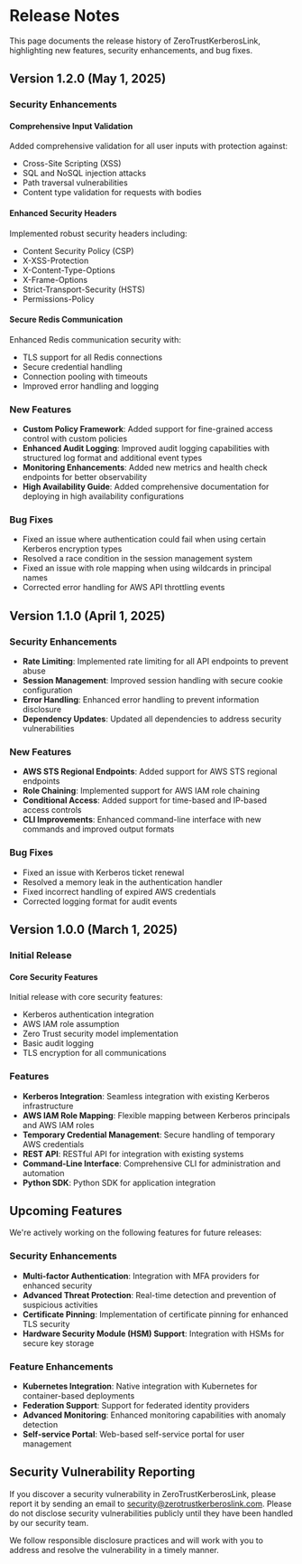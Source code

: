 # Release Notes

This page documents the release history of ZeroTrustKerberosLink, highlighting new features, security enhancements, and bug fixes.

## Version 1.2.0 (May 1, 2025)

### Security Enhancements

<div class="security-feature">
  <h4>Comprehensive Input Validation</h4>
  <p>Added comprehensive validation for all user inputs with protection against:</p>
  <ul>
    <li>Cross-Site Scripting (XSS)</li>
    <li>SQL and NoSQL injection attacks</li>
    <li>Path traversal vulnerabilities</li>
    <li>Content type validation for requests with bodies</li>
  </ul>
</div>

<div class="security-feature">
  <h4>Enhanced Security Headers</h4>
  <p>Implemented robust security headers including:</p>
  <ul>
    <li>Content Security Policy (CSP)</li>
    <li>X-XSS-Protection</li>
    <li>X-Content-Type-Options</li>
    <li>X-Frame-Options</li>
    <li>Strict-Transport-Security (HSTS)</li>
    <li>Permissions-Policy</li>
  </ul>
</div>

<div class="security-feature">
  <h4>Secure Redis Communication</h4>
  <p>Enhanced Redis communication security with:</p>
  <ul>
    <li>TLS support for all Redis connections</li>
    <li>Secure credential handling</li>
    <li>Connection pooling with timeouts</li>
    <li>Improved error handling and logging</li>
  </ul>
</div>

### New Features

- **Custom Policy Framework**: Added support for fine-grained access control with custom policies
- **Enhanced Audit Logging**: Improved audit logging capabilities with structured log format and additional event types
- **Monitoring Enhancements**: Added new metrics and health check endpoints for better observability
- **High Availability Guide**: Added comprehensive documentation for deploying in high availability configurations

### Bug Fixes

- Fixed an issue where authentication could fail when using certain Kerberos encryption types
- Resolved a race condition in the session management system
- Fixed an issue with role mapping when using wildcards in principal names
- Corrected error handling for AWS API throttling events

## Version 1.1.0 (April 1, 2025)

### Security Enhancements

- **Rate Limiting**: Implemented rate limiting for all API endpoints to prevent abuse
- **Session Management**: Improved session handling with secure cookie configuration
- **Error Handling**: Enhanced error handling to prevent information disclosure
- **Dependency Updates**: Updated all dependencies to address security vulnerabilities

### New Features

- **AWS STS Regional Endpoints**: Added support for AWS STS regional endpoints
- **Role Chaining**: Implemented support for AWS IAM role chaining
- **Conditional Access**: Added support for time-based and IP-based access controls
- **CLI Improvements**: Enhanced command-line interface with new commands and improved output formats

### Bug Fixes

- Fixed an issue with Kerberos ticket renewal
- Resolved a memory leak in the authentication handler
- Fixed incorrect handling of expired AWS credentials
- Corrected logging format for audit events

## Version 1.0.0 (March 1, 2025)

### Initial Release

<div class="security-feature">
  <h4>Core Security Features</h4>
  <p>Initial release with core security features:</p>
  <ul>
    <li>Kerberos authentication integration</li>
    <li>AWS IAM role assumption</li>
    <li>Zero Trust security model implementation</li>
    <li>Basic audit logging</li>
    <li>TLS encryption for all communications</li>
  </ul>
</div>

### Features

- **Kerberos Integration**: Seamless integration with existing Kerberos infrastructure
- **AWS IAM Role Mapping**: Flexible mapping between Kerberos principals and AWS IAM roles
- **Temporary Credential Management**: Secure handling of temporary AWS credentials
- **REST API**: RESTful API for integration with existing systems
- **Command-Line Interface**: Comprehensive CLI for administration and automation
- **Python SDK**: Python SDK for application integration

## Upcoming Features

We're actively working on the following features for future releases:

### Security Enhancements

- **Multi-factor Authentication**: Integration with MFA providers for enhanced security
- **Advanced Threat Protection**: Real-time detection and prevention of suspicious activities
- **Certificate Pinning**: Implementation of certificate pinning for enhanced TLS security
- **Hardware Security Module (HSM) Support**: Integration with HSMs for secure key storage

### Feature Enhancements

- **Kubernetes Integration**: Native integration with Kubernetes for container-based deployments
- **Federation Support**: Support for federated identity providers
- **Advanced Monitoring**: Enhanced monitoring capabilities with anomaly detection
- **Self-service Portal**: Web-based self-service portal for user management

## Security Vulnerability Reporting

If you discover a security vulnerability in ZeroTrustKerberosLink, please report it by sending an email to [security@zerotrustkerberoslink.com](mailto:security@zerotrustkerberoslink.com). Please do not disclose security vulnerabilities publicly until they have been handled by our security team.

We follow responsible disclosure practices and will work with you to address and resolve the vulnerability in a timely manner.
